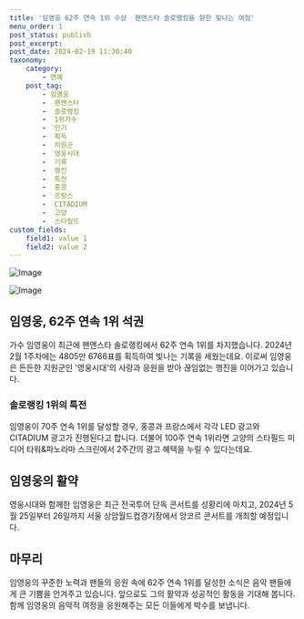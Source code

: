 ```yaml
---
title: '임영웅 62주 연속 1위 수상  팬앤스타 솔로랭킹을 향한 빛나는 여정'
menu_order: 1
post_status: publish
post_excerpt: 
post_date: 2024-02-19 11:30:40
taxonomy:
    category:
        - 연예
    post_tag:
        - 임영웅
        -  팬앤스타
        -  솔로랭킹
        -  1위가수
        -  인기
        -  획득
        -  지원군
        -  영웅시대
        -  기록
        -  행진
        -  특전
        -  홍콩
        -  프랑스
        -  CITADIUM
        -  고양
        -  스타필드
custom_fields:
    field1: value 1
    field2: value 2
---
```


![Image](https://ssl.pstatic.net/mimgnews/image/108/2024/02/13/0003214427_001_20240213060101207.jpg?type=w540)

![Image](https://mimgnews.pstatic.net/image/108/2024/02/13/0003214427_002_20240213060101350.jpg?type=w540)

## 임영웅, 62주 연속 1위 석권
가수 임영웅이 최근에 팬앤스타 솔로랭킹에서 62주 연속 1위를 차지했습니다. 2024년 2월 1주차에는 4805만 6766표를 획득하여 빛나는 기록을 세웠는데요. 이로써 임영웅은 든든한 지원군인 '영웅시대'의 사랑과 응원을 받아 끊임없는 행진을 이어가고 있습니다.
### 솔로랭킹 1위의 특전
임영웅이 70주 연속 1위를 달성할 경우, 홍콩과 프랑스에서 각각 LED 광고와 CITADIUM 광고가 진행된다고 합니다. 더불어 100주 연속 1위라면 고양의 스타필드 미디어 타워&파노라마 스크린에서 2주간의 광고 혜택을 누릴 수 있다는데요.
## 임영웅의 활약
영웅시대와 함께한 임영웅은 최근 전국투어 단독 콘서트를 성황리에 마치고, 2024년 5월 25일부터 26일까지 서울 상암월드컵경기장에서 앙코르 콘서트를 개최할 예정입니다.
## 마무리
임영웅의 꾸준한 노력과 팬들의 응원 속에 62주 연속 1위를 달성한 소식은 음악 팬들에게 큰 기쁨을 안겨주고 있습니다. 앞으로도 그의 활약과 성공적인 활동을 기대해 봅니다. 함께 임영웅의 음악적 여정을 응원해주는 모든 이들에게 박수를 보냅니다.
